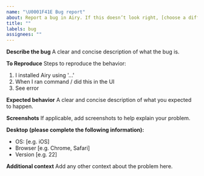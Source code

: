 ```yaml
---
name: "\U0001F41E Bug report"
about: Report a bug in Airy. If this doesn’t look right, [choose a different type](https://github.com/airyhq/airy/issues/new/choose).
title: ""
labels: bug
assignees: ""
---
```


**Describe the bug**
A clear and concise description of what the bug is.

**To Reproduce**
Steps to reproduce the behavior:

1. I installed Airy using '...'
2. When I ran command / did this in the UI
3. See error

**Expected behavior**
A clear and concise description of what you expected to happen.

**Screenshots**
If applicable, add screenshots to help explain your problem.

**Desktop (please complete the following information):**

- OS: [e.g. iOS]
- Browser [e.g. Chrome, Safari]
- Version [e.g. 22]

**Additional context**
Add any other context about the problem here.
